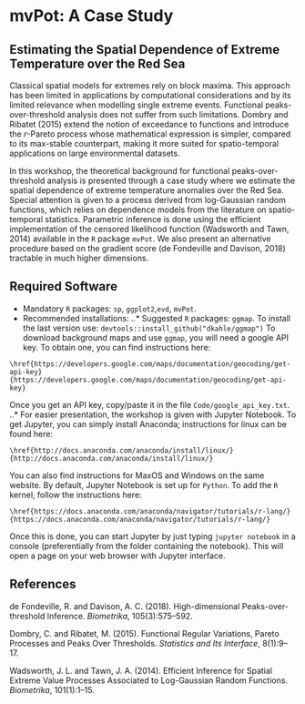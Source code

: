 # mvPot: A Case Study

## Estimating the Spatial Dependence of Extreme Temperature over the Red Sea

Classical spatial models for extremes rely on block maxima.
This approach has been limited in applications by computational considerations and by its limited relevance when modelling single extreme events.
Functional peaks-over-threshold analysis does not suffer from such limitations.
Dombry and Ribatet (2015) extend the notion of exceedance to functions and introduce the *r*-Pareto process whose mathematical expression is simpler, compared to its max-stable counterpart, making it more suited for spatio-temporal applications on large environmental datasets.

In this workshop, the theoretical background for functional peaks-over-threshold analysis is presented through a case study where we estimate the spatial dependence of extreme temperature anomalies over the Red Sea.
Special attention is given to a process derived from log-Gaussian random functions, which relies on dependence models from the literature on spatio-temporal statistics.
Parametric inference is done using the efficient implementation of the censored likelihood function (Wadsworth and Tawn, 2014)  available in the `R` package `mvPot`.
We also present an alternative procedure based on the gradient score (de Fondeville and Davison, 2018) tractable in much higher dimensions.

## Required Software

* Mandatory `R` packages: `sp`, `ggplot2`,`evd`, `mvPot`.
* Recommended installations:
..* Suggested `R` packages: `ggmap`. To install the last version use:
```devtools::install_github("dkahle/ggmap")```
To download background maps and use  `ggmap`, you will need a google API key. To obtain one, you can find instructions here:
```
\href{https://developers.google.com/maps/documentation/geocoding/get-api-key}{https://developers.google.com/maps/documentation/geocoding/get-api-key} 
```
Once you get an API key, copy/paste it in the file `Code/google_api_key.txt`.
..* For easier presentation, the workshop is given with Jupyter Notebook. To get Jupyter, you can simply install Anaconda; instructions for linux can be found here:
```
\href{http://docs.anaconda.com/anaconda/install/linux/}{http://docs.anaconda.com/anaconda/install/linux/} 
```
You can also find instructions for MaxOS and Windows on the same website. By default, Jupyter Notebook is set up for `Python`. To add the `R` kernel, follow the instructions here:
```
\href{https://docs.anaconda.com/anaconda/navigator/tutorials/r-lang/}{https://docs.anaconda.com/anaconda/navigator/tutorials/r-lang/} 
```
Once this is done, you can start Jupyter by just typing `jupyter notebook` in a console (preferentially from the folder containing the notebook). This will open a page on your web browser with Jupyter interface.

## References

de Fondeville, R. and Davison, A. C. (2018). High-dimensional Peaks-over- threshold Inference. *Biometrika*, 105(3):575–592.

Dombry, C. and Ribatet, M. (2015). Functional Regular Variations, Pareto Processes and Peaks Over Thresholds. *Statistics and Its Interface*, 8(1):9–17.

Wadsworth, J. L. and Tawn, J. A. (2014). Efficient Inference for Spatial Extreme Value Processes Associated to Log-Gaussian Random Functions. *Biometrika*, 101(1):1–15.
